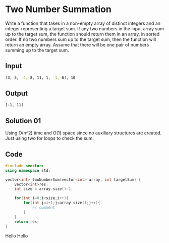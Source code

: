 # Two Number Summation

Write a function that takes in a non-empty array of distinct integers and an integer representing a target sum. If any two numbers in the input array sum up to the target sum, the function should return them in an array, in sorted order. If no two numbers sum up to the target sum, then the function will return an empty array. Assume that there will be one pair of numbers summing up to the target sum.

## Input

```sh
[3, 5, -4, 8, 11, 1, -1, 6], 10
```

## Output

```sh
[-1, 11]
```

## Solution 01

Using O(n^2) time and O(1) space since no auxiliary structures are created.
Just using two for loops to check the sum.

## Code

```cpp
#include <vector>
using namespace std;

vector<int> twoNumberSum(vector<int> array, int targetSum) {
    vector<int>res;
    int size = array.size()-1;

    for(int i=0;i<size;i++){
        for(int j=i+1;j<array.size();j++){
			// comment
		}
	}
	return res;
}

```

Hello Hello
